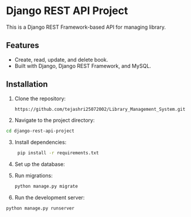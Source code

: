 # Django REST API Project

This is a Django REST Framework-based API for managing library.

## Features
- Create, read, update, and delete book.
- Built with Django, Django REST Framework, and MySQL.

## Installation

1. Clone the repository:
   ```bash
   https://github.com/tejashri25072002/Library_Management_System.git

2. Navigate to the project directory:

  ```bash
  cd django-rest-api-project
  ```

3. Install dependencies:

   ```bash
    pip install -r requirements.txt
   ```

4. Set up the database:
5. Run migrations:
   ```bash
   python manage.py migrate
   ```
6. Run the development server:
```bash
python manage.py runserver
```
